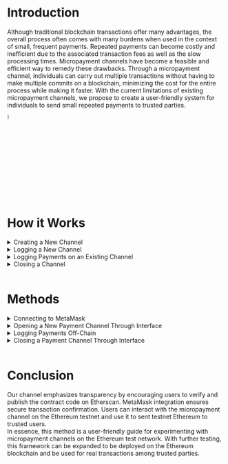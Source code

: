 
# Introduction 
Although traditional blockchain transactions offer many advantages, the overall process often comes with many burdens when used in the context of small, frequent payments. Repeated payments can become costly and inefficient due to the associated transaction fees as well as the slow processing times. Micropayment channels have become a feasible and efficient way to remedy these drawbacks. Through a micropayment channel, individuals can carry out multiple transactions without having to make multiple commits on a blockchain, minimizing the cost for the entire process while making it faster. With the current limitations of existing micropayment channels, we propose to create a user-friendly system for individuals to send small repeated payments to trusted parties.
 <br>

<img src="https://github.com/medhaupadhyay/Micropayment-Channel-Public-Website/assets/81603081/1820a367-54ba-4706-b6bf-a76be422abfd" height="5%">


<br>

# How it Works 
<details>
<summary> Creating a New Channel </summary>
• Launch index.html and styles.css locally on your computer <br>
• Login with MetaMask and connect your account <br>
• Under ”Create New Channel”, enter your MetaMask address as the ”Sender Wallet Address” <br>
• Enter the ”Receiver Wallet Address”; this is the account you will be sending Ethereum to <br>
• Click "Deploy Contract" <br>
• Check your MetaMask account and click on the transaction that just occurred <br>
• Click "View on Etherscan" and copy the contract address; keep this for your records <br> <br>
</details>


<details>
<summary>Logging a New Channel</summary>
• Enter the contract address of the newly created contract under ”Log a New Channel” <br>
• Click ”Submit” <br><br>
</details>


<details>
<summary>Logging Payments on an Existing Channel</summary>
• Under ”Log Payments on an Existing Channel”, enter the contract address <br>
• Input the amount of Ethereum you would like to send to the receiver <br>
• Click ”Log Payment” <br>
• Save the unique signature that is generated <br><br>
</details>


<details>
<summary>Closing a Channel</summary>
• Note: this action is irreversible <br>
• Enter the contract address under ”Close Channel” <br>
• Enter the most recently generated signature <br>
• Click ”Close Channel” <br>
• The receiver should receive the Ethereum once the transaction goes through <br>
</details>
<br>


# Methods
<details>
<summary>Connecting to MetaMask</summary>
Users will be provided a field where they can input their address as well as the receiver's address to connect to MetaMask and begin the transaction process. This was implemented through the integration of Solidity smart contracts (converted to bytecode) and JavaScript, which were used to build the functionalities of the front-end interface. The smart contract acts as the MetaMask connection, while the program written in JavaScript executes the entire process from start to finish. <br><br>
</details> 

<details>
<summary>Opening a New Payment Channel Through Interface</summary>
Like the Connecting to MetaMask feature, opening a new payment channel involves the integration of Solidity and JavaScript. The smart contract will initiate the transaction history between the sender and receiver, and open a payment channel between the two parties. (Note: The user will not have to worry about the "contract address", as it will be stored and implemented in the back-end.) Once the addresses are verified as existing addresses, the sender will be permitted to enter an amount that they wish to send to the recipient. A unique signature will be generated and the sender will be expected to store and save this signature for future reference or when the parties wish to close the current channel. Once the payment channel is open, the sender can send more transactions -- which will be logged off-chain -- as long as needed or until the channel has been closed. <br><br>
</details> 

<details>
<summary>Logging Payments Off-Chain</summary>
This feature was implemented using key-value pairs in local storage. Each contract address serves as a key and the amount that the sender owes the receiver is the value. When a new channel is logged, the contract address is registered in local storage with a value of zero. When a new payment is logged, the existing value is increased by the given amount. The new total amount owed is set as the value for that contract key. This value is then displayed to the user in a pop up message, so they are aware of how much they owe the receiver and that the payment was logged. <br>
Since the total amount due is updated as the information comes in, closing the channel simply involves transferring the recorded dues from the sender to the receiver. <br><br>
</details> 

<details>
<summary>Closing a Payment Channel Through Interface</summary>
The final feature, closing the payment channel, integrates the smart contract, which includes a function that allows the user to close the current payment channel. The user will be prompted with a message ensuring that they are ready to close the channel. If the user permits, the user must provide the unique signature that was generated when opening the channel. The channel will officially close, and this action cannot be reversed. Once the payment channel closes, all transactions made from start to end will tally and be sent to the receiver in whole. <br> <br>
</details> <br>


# Conclusion
Our channel emphasizes transparency by encouraging users to verify and publish the contract code on Etherscan. MetaMask integration ensures secure transaction confirmation. Users can interact with the micropayment channel on the Ethereum testnet and use it to sent testnet Ethereum to trusted users. <br>
In essence, this method is a user-friendly guide for experimenting with micropayment channels on the Ethereum test network. With further testing, this framework can be expanded to be deployed on the Ethereum blockchain and be used for real transactions among trusted parties.
